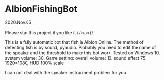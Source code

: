 # AlbionFishingBot
2020.Nov.05

Please star this project if you like it (ﾉ>ω<)ﾉ

This is a fully automatic bot that fish in Albion Online. 
The method of detecting fish is by sound, pyaudio. Probably you need to edit the name of the speaker and the threshold to make this bot work.
Tested on Windows 10. system volume: 30. Game setting: overall volume: 10. sound effect 75. 1920*1080, HUD 100% scale

I can not deal with the speaker instrucment problem for you.
